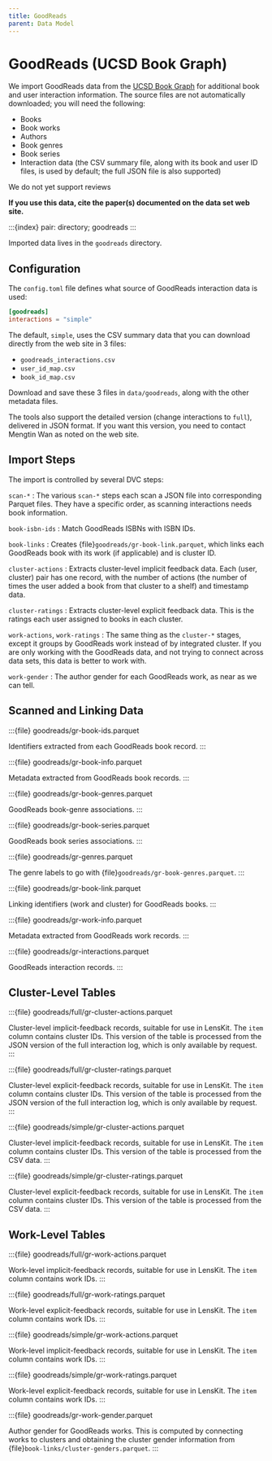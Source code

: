```yaml
---
title: GoodReads
parent: Data Model
---
```


# GoodReads (UCSD Book Graph)

We import GoodReads data from the [UCSD Book Graph](https://sites.google.com/eng.ucsd.edu/ucsdbookgraph/home)
for additional book and user interaction information.  The source files are not automatically downloaded; you
will need the following:

- Books
- Book works
- Authors
- Book genres
- Book series
- Interaction data (the CSV summary file, along with its book and user ID files,
  is used by default; the full JSON file is also supported)

We do not yet support reviews

**If you use this data, cite the paper(s) documented on the data set web site.**

:::{index} pair: directory; goodreads
:::

Imported data lives in the `goodreads` directory.

## Configuration

The `config.toml` file defines what source of GoodReads interaction data is used:

```toml
[goodreads]
interactions = "simple"
```

The default, `simple`, uses the CSV summary data that you can download directly
from the web site in 3 files:

- `goodreads_interactions.csv`
- `user_id_map.csv`
- `book_id_map.csv`

Download and save these 3 files in `data/goodreads`, along with the other metadata files.

The tools also support the detailed version (change interactions to `full`),
delivered in JSON format.  If you want this version, you need to contact Mengtin
Wan as noted on the web site.

## Import Steps

The import is controlled by several DVC steps:

`scan-*`
:   The various `scan-*` steps each scan a JSON file into corresponding Parquet files.  They have a specific order, as scanning interactions needs book information.

`book-isbn-ids`
:   Match GoodReads ISBNs with ISBN IDs.

`book-links`
:   Creates {file}`goodreads/gr-book-link.parquet`, which links each GoodReads book with its work (if applicable) and is cluster ID.

`cluster-actions`
:   Extracts cluster-level implicit feedback data.  Each (user, cluster) pair has one record, with the number of actions (the number of times the user added a book from that cluster to a shelf) and timestamp data.

`cluster-ratings`
:   Extracts cluster-level explicit feedback data.  This is the ratings each user assigned to books in each cluster.

`work-actions`, `work-ratings`
:   The same thing as the `cluster-*` stages, except it groups by GoodReads work instead of by integrated cluster. If you are only working with the GoodReads data, and not trying to connect across data sets, this data is better to work with.

`work-gender`
:   The author gender for each GoodReads work, as near as we can tell.

## Scanned and Linking Data

:::{file} goodreads/gr-book-ids.parquet

Identifiers extracted from each GoodReads book record.
:::

:::{file} goodreads/gr-book-info.parquet

Metadata extracted from GoodReads book records.
:::

:::{file} goodreads/gr-book-genres.parquet

GoodReads book-genre associations.
:::

:::{file} goodreads/gr-book-series.parquet

GoodReads book series associations.
:::

:::{file} goodreads/gr-genres.parquet

The genre labels to go with {file}`goodreads/gr-book-genres.parquet`.
:::

:::{file} goodreads/gr-book-link.parquet

Linking identifiers (work and cluster) for GoodReads books.
:::

:::{file} goodreads/gr-work-info.parquet

Metadata extracted from GoodReads work records.
:::

:::{file} goodreads/gr-interactions.parquet

GoodReads interaction records.
:::

## Cluster-Level Tables

:::{file} goodreads/full/gr-cluster-actions.parquet

Cluster-level implicit-feedback records, suitable for use in LensKit. The `item` column contains cluster IDs.  This version of the table
is processed from the JSON version of the full interaction log, which is only available by request.
:::

:::{file} goodreads/full/gr-cluster-ratings.parquet

Cluster-level explicit-feedback records, suitable for use in LensKit. The `item` column contains cluster IDs.  This version of the table
is processed from the JSON version of the full interaction log, which is only available by request.
:::

:::{file} goodreads/simple/gr-cluster-actions.parquet

Cluster-level implicit-feedback records, suitable for use in LensKit. The `item` column contains cluster IDs.  This version of the table
is processed from the CSV data.
:::

:::{file} goodreads/simple/gr-cluster-ratings.parquet

Cluster-level explicit-feedback records, suitable for use in LensKit. The `item` column contains cluster IDs.  This version of the table
is processed from the CSV data.
:::

## Work-Level Tables

:::{file} goodreads/full/gr-work-actions.parquet

Work-level implicit-feedback records, suitable for use in LensKit. The `item` column contains work IDs.
:::

:::{file} goodreads/full/gr-work-ratings.parquet

Work-level explicit-feedback records, suitable for use in LensKit. The `item` column contains work IDs.
:::

:::{file} goodreads/simple/gr-work-actions.parquet

Work-level implicit-feedback records, suitable for use in LensKit. The `item` column contains work IDs.
:::

:::{file} goodreads/simple/gr-work-ratings.parquet

Work-level explicit-feedback records, suitable for use in LensKit. The `item` column contains work IDs.
:::

:::{file} goodreads/gr-work-gender.parquet

Author gender for GoodReads works.  This is computed by connecting works to clusters and obtaining the cluster gender information from {file}`book-links/cluster-genders.parquet`.
:::
